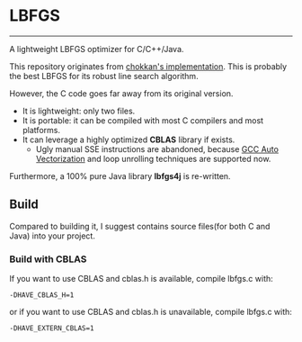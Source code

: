 # LBFGS

---

A lightweight LBFGS optimizer for C/C++/Java.

This repository originates from [chokkan's implementation](https://github.com/chokkan/liblbfgs). This is probably the best LBFGS for its robust line search algorithm. 

However, the C code goes far away from its original version.

- It is lightweight: only two files.
- It is portable: it can be compiled with most C compilers and most platforms.
- It can leverage a highly optimized **CBLAS** library if exists.
    - Ugly manual SSE instructions are abandoned, because [GCC Auto Vectorization](https://gcc.gnu.org/projects/tree-ssa/vectorization.html) and loop unrolling techniques are supported now.

Furthermore, a 100% pure Java library **lbfgs4j** is re-written.

## Build

Compared to building it, I suggest contains source files(for both C and Java) into your project.

### Build with CBLAS

If you want to use CBLAS and cblas.h is available, compile lbfgs.c with:

    -DHAVE_CBLAS_H=1

or if you want to use CBLAS and cblas.h is unavailable, compile lbfgs.c with:

    -DHAVE_EXTERN_CBLAS=1
